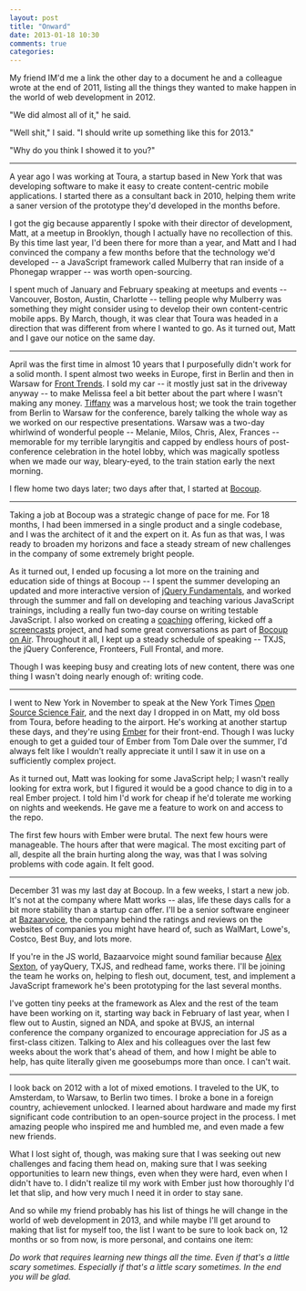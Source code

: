 ```yaml
---
layout: post
title: "Onward"
date: 2013-01-18 10:30
comments: true
categories:
---
```


My friend IM'd me a link the other day to a document he and a colleague wrote
at the end of 2011, listing all the things they wanted to make happen in the
world of web development in 2012.

"We did almost all of it," he said.

"Well shit," I said. "I should write up something like this for 2013."

"Why do you think I showed it to you?"

---

A year ago I was working at Toura, a startup based in New York that was
developing software to make it easy to create content-centric mobile
applications. I started there as a consultant back in 2010, helping them write
a saner version of the prototype they'd developed in the months before.

I got the gig because apparently I spoke with their director of development,
Matt, at a meetup in Brooklyn, though I actually have no recollection of this.
By this time last year, I'd been there for more than a year, and Matt and I had
convinced the company a few months before that the technology we'd developed --
a JavaScript framework called Mulberry that ran inside of a Phonegap wrapper
-- was worth open-sourcing.

I spent much of January and February speaking at meetups and events --
Vancouver, Boston, Austin, Charlotte -- telling people why Mulberry was
something they might consider using to develop their own content-centric mobile
apps. By March, though, it was clear that Toura was headed in a direction that
was different from where I wanted to go. As it turned out, Matt and I gave our
notice on the same day.

---

April was the first time in almost 10 years that I purposefully didn't work for
a solid month. I spent almost two weeks in Europe, first in Berlin and then in
Warsaw for [Front Trends](http://2013.front-trends.com/). I sold my car -- it
mostly just sat in the driveway anyway -- to make Melissa feel a bit better
about the part where I wasn't making any money.
[Tiffany](http://twitter.com/theophani) was a marvelous host; we took the train
together from Berlin to Warsaw for the conference, barely talking the whole way
as we worked on our respective presentations. Warsaw was a two-day whirlwind of
wonderful people -- Melanie, Milos, Chris, Alex, Frances -- memorable for my
terrible laryngitis and capped by endless hours of post-conference celebration
in the hotel lobby, which was magically spotless when we made our way,
bleary-eyed, to the train station early the next morning.

I flew home two days later; two days after that, I started at
[Bocoup](http://bocoup.com/).

---

Taking a job at Bocoup was a strategic change of pace for me. For 18 months, I
had been immersed in a single product and a single codebase, and I was the
architect of it and the expert on it. As fun as that was, I was ready to
broaden my horizons and face a steady stream of new challenges in the company
of some extremely bright people.

As it turned out, I ended up focusing a lot more on the training and education
side of things at Bocoup -- I spent the summer developing an updated and more
interactive version of [jQuery Fundamentals](http://jqfundamentals.com), and
worked through the summer and fall on developing and teaching various
JavaScript trainings, including a really fun two-day course on writing testable
JavaScript. I also worked on creating a
[coaching](http://training.bocoup.com/coaching/) offering, kicked off a
[screencasts](http://training.bocoup.com/screencasts/) project, and had some
great conversations as part of [Bocoup on Air](https://plus.google.com/101066175187812737186/posts).
Throughout it all, I kept up a steady schedule of speaking -- TXJS, the jQuery Conference,
Fronteers, Full Frontal, and more.

Though I was keeping busy and creating lots of new content, there was one thing
I wasn't doing nearly enough of: writing code.

---

I went to New York in November to speak at the New York Times [Open Source Science Fair](http://opensourcesciencefair.com/),
and the next day I dropped in on Matt, my old boss from Toura, before heading
to the airport. He's working at another startup these days, and they're using
[Ember](http://emberjs.com/) for their front-end.  Though I was lucky enough to
get a guided tour of Ember from Tom Dale over the summer, I'd always felt like
I wouldn't really appreciate it until I saw it in use on a sufficiently complex
project.

As it turned out, Matt was looking for some JavaScript help; I wasn't really
looking for extra work, but I figured it would be a good chance to dig in to a
real Ember project. I told him I'd work for cheap if he'd tolerate me working
on nights and weekends. He gave me a feature to work on and access to the repo.

The first few hours with Ember were brutal. The next few hours were manageable.
The hours after that were magical. The most exciting part of all, despite all
the brain hurting along the way, was that I was solving problems with code
again. It felt good.

---

December 31 was my last day at Bocoup. In a few weeks, I start a new job. It's
not at the company where Matt works -- alas, life these days calls for a bit
more stability than a startup can offer. I'll be a senior software engineer at
[Bazaarvoice](http://www.bazaarvoice.com/), the company behind the ratings and
reviews on the websites of companies you might have heard of, such as WalMart,
Lowe's, Costco, Best Buy, and lots more.

If you're in the JS world, Bazaarvoice might sound familiar because [Alex Sexton](http://alexsexton.com/), of yayQuery, TXJS, and redhead fame, works
there. I'll be joining the team he works on, helping to flesh out, document,
test, and implement a JavaScript framework he's been prototyping for the last
several months.

I've gotten tiny peeks at the framework as Alex and the rest of the team have
been working on it, starting way back in February of last year, when I flew out
to Austin, signed an NDA, and spoke at BVJS, an internal conference the company
organized to encourage appreciation for JS as a first-class citizen. Talking to
Alex and his colleagues over the last few weeks about the work that's ahead of
them, and how I might be able to help, has quite literally given me goosebumps
more than once. I can't wait.

---

I look back on 2012 with a lot of mixed emotions. I traveled to the UK,
to Amsterdam, to Warsaw, to Berlin two times. I broke a bone in a foreign
country, achievement unlocked. I learned about hardware and made my first
significant code contribution to an open-source project in the process. I met
amazing people who inspired me and humbled me, and even made a few new friends.

What I lost sight of, though, was making sure that I was seeking out new
challenges and facing them head on, making sure that I was seeking
opportunities to learn new things, even when they were hard, even when I didn't
have to. I didn't realize til my work with Ember just how thoroughly I'd let
that slip, and how very much I need it in order to stay sane.

And so while my friend probably has his list of things he will change in the
world of web development in 2013, and while maybe I'll get around to making
that list for myself too, the list I want to be sure to look back on, 12 months
or so from now, is more personal, and contains one item:

*Do work that requires learning new things all the time. Even if that's a
little scary sometimes. Especially if that's a little scary sometimes. In the
end you will be glad.*
